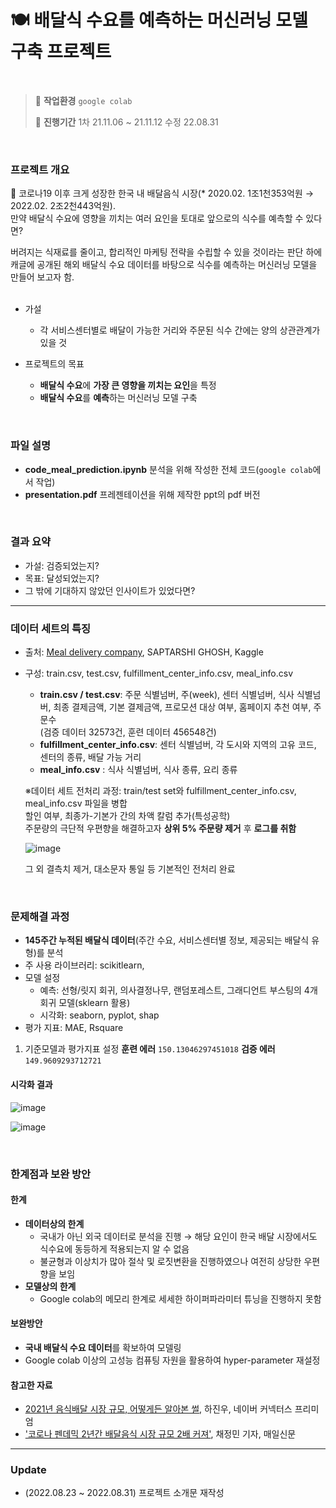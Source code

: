 # 🍽️ 배달식 수요를 예측하는 머신러닝 모델 구축 프로젝트

<br>

>💭 **작업환경** `google colab`
>
>📅 **진행기간** 1차 21.11.06 ~ 21.11.12 수정 22.08.31

<br>

### 프로젝트 개요
🍿 코로나19 이후 크게 성장한 한국 내 배달음식 시장(* 2020.02. 1조1천353억원 →  2022.02. 2조2천443억원).<br>
만약 배달식 수요에 영향을 끼치는 여러 요인을 토대로 앞으로의 식수를 예측할 수 있다면?

버려지는 식재료를 줄이고, 합리적인 마케팅 전략을 수립할 수 있을 것이라는 판단 하에 캐글에 공개된 해외 배달식 수요 데이터를 바탕으로 식수를 예측하는 머신러닝 모델을 만들어 보고자 함.
<br><br>

- 가설
  - 각 서비스센터별로 배달이 가능한 거리와 주문된 식수 간에는 양의 상관관계가 있을 것
  
- 프로젝트의 목표
  - **배달식 수요**에 **가장 큰 영향을 끼치는 요인**을 특정
  - **배달식 수요**를 **예측**하는 머신러닝 모델 구축
  

<br>

### 파일 설명
- **code_meal_prediction.ipynb** 분석을 위해 작성한 전체 코드(`google colab`에서 작업)
- **presentation.pdf** 프레젠테이션을 위해 제작한 ppt의 pdf 버전

<br>

### 결과 요약

- 가설: 검증되었는지?
- 목표: 달성되었는지?
- 그 밖에 기대하지 않았던 인사이트가 있었다면?

---

### 데이터 세트의 특징

- 출처: [Meal delivery company](https://www.kaggle.com/datasets/ghoshsaptarshi/av-genpact-hack-dec2018?select=fulfilment_center_info.csv), SAPTARSHI GHOSH, Kaggle
- 구성: train.csv, test.csv, fulfillment_center_info.csv, meal_info.csv 
  - **train.csv / test.csv**: 주문 식별넘버, 주(week), 센터 식별넘버, 식사 식별넘버, 최종 결제금액, 기본 결제금액, 프로모션 대상 여부, 홈페이지 추천 여부, 주문수<br>
  (검증 데이터 32573건, 훈련 데이터 456548건)
  - **fulfillment_center_info.csv**: 센터 식별넘버, 각 도시와 지역의 고유 코드, 센터의 종류, 배달 가능 거리 
  - **meal_info.csv** : 식사 식별넘버, 식사 종류, 요리 종류
  
  ※데이터 세트 전처리 과정: train/test set와 fulfillment_center_info.csv, meal_info.csv 파일을 병합<br>
    할인 여부, 최종가-기본가 간의 차액 칼럼 추가(특성공학)<br>
    주문량의 극단적 우편향을 해결하고자 **상위 5% 주문량 제거** 후 **로그를 취함**
    
    ![image](https://user-images.githubusercontent.com/90163856/186162509-84671bf6-2e02-478a-ae3e-4ba05aa9f3e0.png)

    그 외 결측치 제거, 대소문자 통일 등 기본적인 전처리 완료

<br>

### 문제해결 과정
- **145주간 누적된 배달식 데이터**(주간 수요, 서비스센터별 정보, 제공되는 배달식 유형)를 분석
- 주 사용 라이브러리: scikitlearn, 
- 모델 설정
  - 예측: 선형/릿지 회귀, 의사결정나무, 랜덤포레스트, 그래디언트 부스팅의 4개 회귀 모델(sklearn 활용)
  - 시각화: seaborn, pyplot, shap 
- 평가 지표: MAE, Rsquare

1. 기준모델과 평가지표 설정 
**훈련 에러** `150.13046297451018` 
**검증 에러** `149.9609293712721` 

#### 시각화 결과 

![image](https://user-images.githubusercontent.com/90163856/186163606-48f4183d-3dd9-41f5-817d-a6a82d3c87f3.png)

![image](https://user-images.githubusercontent.com/90163856/186164677-df254650-dcad-441b-b3c7-294edde09f66.png)



<br>

### 한계점과 보완 방안
#### 한계
- **데이터상의 한계**
    - 국내가 아닌 외국 데이터로 분석을 진행 → 해당 요인이 한국 배달 시장에서도 식수요에 동등하게 적용되는지 알 수 없음
    - 불균형과 이상치가 많아 절삭 및 로짓변환을 진행하였으나 여전히 상당한 우편향을 보임
- **모델상의 한계** 
    - Google colab의 메모리 한계로 세세한 하이퍼파라미터 튜닝을 진행하지 못함

#### 보완방안
- **국내 배달식 수요 데이터**를 확보하여 모델링 
- Google colab 이상의 고성능 컴퓨팅 자원을 활용하여 hyper-parameter 재설정 

#### 참고한 자료 
- [2021년 음식배달 시장 규모, 어떻게든 알아본 썰](https://contents.premium.naver.com/connectx/us/contents/220214173319668hn), 하진우, 네이버 커넥터스 프리미엄
- ['코로나 펜데믹 2년간 배달음식 시장 규모 2배 커져'](http://news.imaeil.com/page/view/2022040115442137996), 채정민 기자, 매일신문



---

### Update

- (2022.08.23 ~ 2022.08.31) 프로젝트 소개문 재작성

